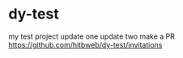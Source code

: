 dy-test
=======

my test project
update one
update two
make a PR
https://github.com/hitbweb/dy-test/invitations